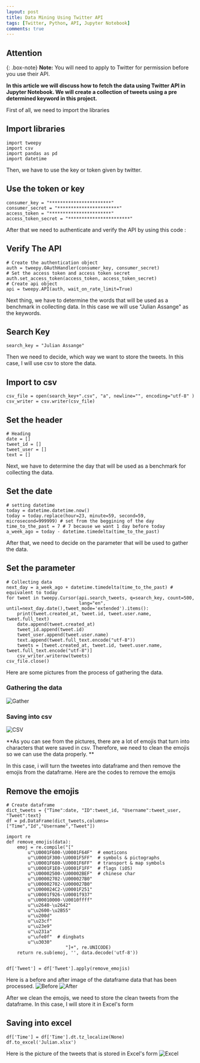 ```yaml
---
layout: post
title: Data Mining Using Twitter API
tags: [Twitter, Python, API, Jupyter Notebook]
comments: true
---
```


## Attention

{: .box-note}
**Note:** You will need to apply to Twitter for permission before you use their API.


**In this article we will discuss how to fetch the data using Twitter API in Jupyter Notebook. We will create a collection of tweets using a pre determined keyword in this project.**

First of all, we need to import the libraries

## Import libraries
~~~
import tweepy
import csv
import pandas as pd
import datetime
~~~


Then, we have to use the key or token given by twitter.

## Use the token or key
~~~
consumer_key = "***********************"
consumer_secret = "***********************"
access_token = "***********************"
access_token_secret = "***********************"
~~~


After that we need to authenticate and verify the API by using this code :

## Verify The API
~~~
# Create the authentication object
auth = tweepy.OAuthHandler(consumer_key, consumer_secret)
# Set the access token and access token secret
auth.set_access_token(access_token, access_token_secret)
# Create api object
api = tweepy.API(auth, wait_on_rate_limit=True)
~~~

Next thing, we have to determine the words that will be used as a benchmark in collecting data. In this case we will use "Julian Assange" as the keywords.

## Search Key
~~~
search_key = "Julian Assange"
~~~


Then we need to decide, which way we want to store the tweets. In this case, I will use csv to store the data.

## Import to csv
~~~
csv_file = open(search_key+".csv", "a", newline="", encoding="utf-8" )
csv_writer = csv.writer(csv_file)
~~~

## Set the header
~~~
# Heading
date = []
tweet_id = []
tweet_user = []
text = []
~~~

Next, we have to determine the day that will be used as a benchmark for collecting the data. 

## Set the date
~~~
# setting datetime
today = datetime.datetime.now()
today = today.replace(hour=23, minute=59, second=59, microsecond=999999) # set from the beggining of the day
time_to_the_past = 7 # 7 because we want 1 day before today
a_week_ago = today - datetime.timedelta(time_to_the_past) 
~~~

After that, we need to decide on the parameter that will be used to gather the data.

## Set the parameter
~~~
# Collecting data
next_day = a_week_ago + datetime.timedelta(time_to_the_past) # equivalent to today
for tweet in tweepy.Cursor(api.search_tweets, q=search_key, count=500, 
                           lang="en", until=next_day.date(),tweet_mode='extended').items():
    print(tweet.created_at, tweet.id, tweet.user.name, tweet.full_text)
    date.append(tweet.created_at)
    tweet_id.append(tweet.id)
    tweet_user.append(tweet.user.name)
    text.append(tweet.full_text.encode("utf-8"))
    tweets = [tweet.created_at, tweet.id, tweet.user.name, tweet.full_text.encode("utf-8")]
    csv_writer.writerow(tweets)
csv_file.close()
~~~

Here are some pictures from the process of gathering the data.

### Gathering the data
![Gather](https://github.com/alvianpratama00/portfolio/blob/master/assets/img/Kernel.png?raw=true)

### Saving into csv
![CSV](https://github.com/alvianpratama00/portfolio/blob/master/assets/img/Kernel.png?raw=true)

**As you can see from the pictures, there are a lot of emojis that turn into characters that were saved in csv. Therefore, we need to clean the emojis so we can use the data properly. **

In this case, i will turn the tweetes into dataframe and then remove the emojis from the dataframe. 
Here are the codes to remove the emojis

## Remove the emojis
~~~
# Create dataframe
dict_tweets = {"Time":date, "ID":tweet_id, "Username":tweet_user, "Tweet":text}
df = pd.DataFrame(dict_tweets,columns=["Time","Id","Username","Tweet"])
~~~

~~~
import re
def remove_emojis(data):
    emoj = re.compile("["
        u"\U0001F600-\U0001F64F"  # emoticons
        u"\U0001F300-\U0001F5FF"  # symbols & pictographs
        u"\U0001F680-\U0001F6FF"  # transport & map symbols
        u"\U0001F1E0-\U0001F1FF"  # flags (iOS)
        u"\U00002500-\U00002BEF"  # chinese char
        u"\U00002702-\U000027B0"
        u"\U00002702-\U000027B0"
        u"\U000024C2-\U0001F251"
        u"\U0001f926-\U0001f937"
        u"\U00010000-\U0010ffff"
        u"\u2640-\u2642" 
        u"\u2600-\u2B55"
        u"\u200d"
        u"\u23cf"
        u"\u23e9"
        u"\u231a"
        u"\ufe0f"  # dingbats
        u"\u3030"
                      "]+", re.UNICODE)
    return re.sub(emoj, '', data.decode('utf-8'))


df['Tweet'] = df['Tweet'].apply(remove_emojis)
~~~

Here is a before and after image of the dataframe data that has been processed.
![Before](https://github.com/alvianpratama00/portfolio/blob/master/assets/img/Kernel.png?raw=true) ![After](https://github.com/alvianpratama00/portfolio/blob/master/assets/img/Kernel.png?raw=true)


After we clean the emojis, we need to store the clean tweets from the dataframe. In this case, I will store it in Excel's form

## Saving into excel
~~~
df['Time'] = df['Time'].dt.tz_localize(None)
df.to_excel('Julian.xlsx')
~~~

Here is the picture of the tweets that is stored in Excel's form
![Excel](https://github.com/alvianpratama00/portfolio/blob/master/assets/img/Kernel.png?raw=true) 

